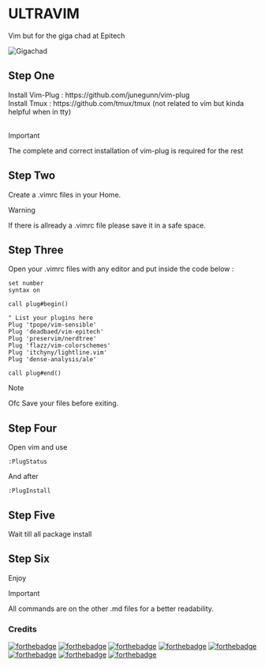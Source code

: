 <h1>ULTRAVIM</h1>
Vim but for the giga chad at Epitech

![Gigachad](https://datepsychology.com/wp-content/uploads/2022/09/gigachad.jpg)


<h2>Step One</h2>
Install Vim-Plug : https://github.com/junegunn/vim-plug <br>
Install Tmux : https://github.com/tmux/tmux (not related to vim but kinda helpful when in tty) <br>
<br>

> [!IMPORTANT]
> The complete and correct installation of vim-plug is required for the rest

<h2>Step Two</h2>
Create a .vimrc files in your Home. 
<br>

> [!WARNING]
> If there is allready a .vimrc file please save it in a safe space. <br>

<h2>Step Three</h2>
Open your .vimrc files with any editor and put inside the code below :

```
set number
syntax on

call plug#begin()

" List your plugins here
Plug 'tpope/vim-sensible'
Plug 'deadbaed/vim-epitech'
Plug 'preservim/nerdtree'
Plug 'flazz/vim-colorschemes'
Plug 'itchyny/lightline.vim'
Plug 'dense-analysis/ale'

call plug#end()
```

> [!NOTE]
> Ofc Save your files before exiting.

<h2>Step Four</h2>
Open vim and use <br>


```
:PlugStatus
```
And after <br>

```
:PlugInstall
```

<h2>Step Five</h2>
Wait till all package install <br>

<h2>Step Six</h2>
Enjoy<br>

> [!IMPORTANT]
> All commands are on the other .md files for a better readability.

<h3>Credits</h3>

[![forthebadge](https://forthebadge.com/images/badges/built-by-developers.svg)](https://forthebadge.com) [![forthebadge](https://forthebadge.com/images/badges/built-with-love.svg)](https://forthebadge.com)
[![forthebadge](https://forthebadge.com/images/featured/featured-powered-by-electricity.svg)](https://forthebadge.com) [![forthebadge](https://forthebadge.com/images/badges/powered-by-coffee.svg)](https://forthebadge.com) [![forthebadge](https://forthebadge.com/images/badges/powered-by-watergate.svg)](https://forthebadge.com) [![forthebadge](https://forthebadge.com/images/badges/contains-tasty-spaghetti-code.svg)](https://forthebadge.com) [![forthebadge](https://forthebadge.com/images/badges/0-percent-optimized.svg)](https://forthebadge.com) [![forthebadge](https://forthebadge.com/images/badges/works-on-my-machine.svg)](https://forthebadge.com)







